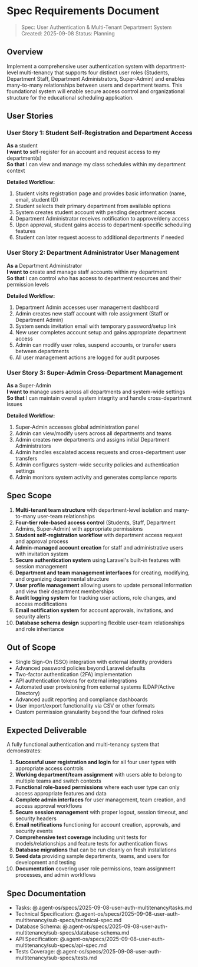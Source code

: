 # Spec Requirements Document

> Spec: User Authentication & Multi-Tenant Department System
> Created: 2025-09-08
> Status: Planning

## Overview

Implement a comprehensive user authentication system with department-level multi-tenancy that supports four distinct user roles (Students, Department Staff, Department Administrators, Super-Admin) and enables many-to-many relationships between users and department teams. This foundational system will enable secure access control and organizational structure for the educational scheduling application.

## User Stories

### User Story 1: Student Self-Registration and Department Access
**As a** student  
**I want to** self-register for an account and request access to my department(s)  
**So that** I can view and manage my class schedules within my department context

**Detailed Workflow:**
1. Student visits registration page and provides basic information (name, email, student ID)
2. Student selects their primary department from available options
3. System creates student account with pending department access
4. Department Administrator receives notification to approve/deny access
5. Upon approval, student gains access to department-specific scheduling features
6. Student can later request access to additional departments if needed

### User Story 2: Department Administrator User Management
**As a** Department Administrator  
**I want to** create and manage staff accounts within my department  
**So that** I can control who has access to department resources and their permission levels

**Detailed Workflow:**
1. Department Admin accesses user management dashboard
2. Admin creates new staff account with role assignment (Staff or Department Admin)
3. System sends invitation email with temporary password/setup link
4. New user completes account setup and gains appropriate department access
5. Admin can modify user roles, suspend accounts, or transfer users between departments
6. All user management actions are logged for audit purposes

### User Story 3: Super-Admin Cross-Department Management
**As a** Super-Admin  
**I want to** manage users across all departments and system-wide settings  
**So that** I can maintain overall system integrity and handle cross-department issues

**Detailed Workflow:**
1. Super-Admin accesses global administration panel
2. Admin can view/modify users across all departments and teams
3. Admin creates new departments and assigns initial Department Administrators
4. Admin handles escalated access requests and cross-department user transfers
5. Admin configures system-wide security policies and authentication settings
6. Admin monitors system activity and generates compliance reports

## Spec Scope

1. **Multi-tenant team structure** with department-level isolation and many-to-many user-team relationships
2. **Four-tier role-based access control** (Students, Staff, Department Admins, Super-Admin) with appropriate permissions
3. **Student self-registration workflow** with department access request and approval process
4. **Admin-managed account creation** for staff and administrative users with invitation system
5. **Secure authentication system** using Laravel's built-in features with session management
6. **Department and team management interfaces** for creating, modifying, and organizing departmental structure
7. **User profile management** allowing users to update personal information and view their department memberships
8. **Audit logging system** for tracking user actions, role changes, and access modifications
9. **Email notification system** for account approvals, invitations, and security alerts
10. **Database schema design** supporting flexible user-team relationships and role inheritance

## Out of Scope

- Single Sign-On (SSO) integration with external identity providers
- Advanced password policies beyond Laravel defaults
- Two-factor authentication (2FA) implementation
- API authentication tokens for external integrations
- Automated user provisioning from external systems (LDAP/Active Directory)
- Advanced audit reporting and compliance dashboards
- User import/export functionality via CSV or other formats
- Custom permission granularity beyond the four defined roles

## Expected Deliverable

A fully functional authentication and multi-tenancy system that demonstrates:

1. **Successful user registration and login** for all four user types with appropriate access controls
2. **Working department/team assignment** with users able to belong to multiple teams and switch contexts
3. **Functional role-based permissions** where each user type can only access appropriate features and data
4. **Complete admin interfaces** for user management, team creation, and access approval workflows
5. **Secure session management** with proper logout, session timeout, and security headers
6. **Email notifications** functioning for account creation, approvals, and security events
7. **Comprehensive test coverage** including unit tests for models/relationships and feature tests for authentication flows
8. **Database migrations** that can be run cleanly on fresh installations
9. **Seed data** providing sample departments, teams, and users for development and testing
10. **Documentation** covering user role permissions, team assignment processes, and admin workflows

## Spec Documentation

- Tasks: @.agent-os/specs/2025-09-08-user-auth-multitenancy/tasks.md
- Technical Specification: @.agent-os/specs/2025-09-08-user-auth-multitenancy/sub-specs/technical-spec.md
- Database Schema: @.agent-os/specs/2025-09-08-user-auth-multitenancy/sub-specs/database-schema.md
- API Specification: @.agent-os/specs/2025-09-08-user-auth-multitenancy/sub-specs/api-spec.md
- Tests Coverage: @.agent-os/specs/2025-09-08-user-auth-multitenancy/sub-specs/tests.md